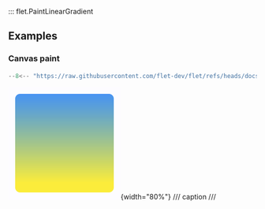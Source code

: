 ::: flet.PaintLinearGradient

## Examples

### Canvas paint

```python
--8<-- "https://raw.githubusercontent.com/flet-dev/flet/refs/heads/docs/sdk/python/examples/controls/types/paint-gradient/paint-linear-gradient/canvas-paint.py"
```

![canvas-paint](https://raw.githubusercontent.com/flet-dev/flet/docs/sdk/python/examples/python/controls/types/paint-gradient/paint-linear-gradient/media/canvas-paint.png){width="80%"}
/// caption
///
